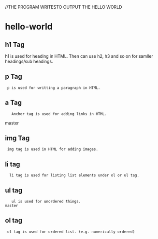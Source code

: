 //THE PROGRAM WRITESTO OUTPUT THE HELLO WORLD
# hello-world
## h1 Tag
   h1 is used for heading in HTML. Then can use h2, h3 and so on for samller headings/sub headings.
## p Tag 

     p is used for writting a paragraph in HTML.
     
## a Tag
       Anchor tag is used for adding links in HTML.
master
       
## img Tag
     img tag is used in HTML for adding images.

## li tag
      li tag is used for listing list elements under ol or ul tag.
      
  ## ul tag
       ul is used for unordered things.
    master
    
 ## ol tag
     ol tag is used for ordered list. (e.g. numerically ordered)
